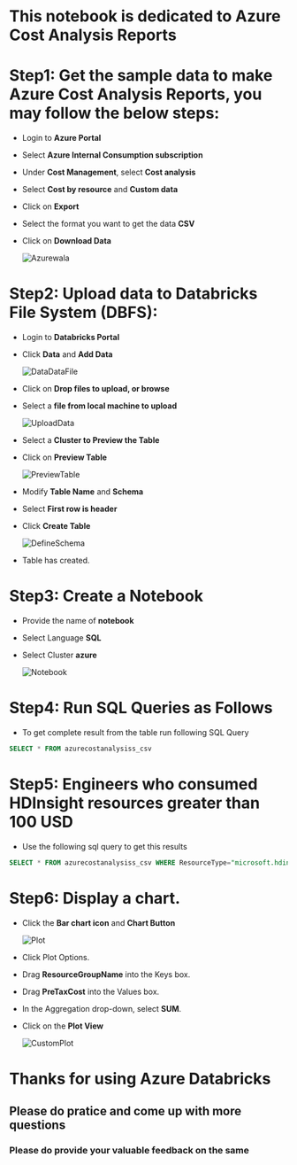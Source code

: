 # This notebook is dedicated to Azure Cost Analysis Reports

 # **Step1: Get the sample data to make Azure Cost Analysis Reports, you may follow the below steps:**

* Login to **Azure Portal**
* Select **Azure Internal Consumption subscription**
 * Under **Cost Management**, select **Cost analysis**
 * Select **Cost by resource** and **Custom data**
 * Click on **Export**
 * Select the format you want to get the data **CSV**
 * Click on **Download Data**
 
    ![Azurewala](https://chepra.blob.core.windows.net/images/GetData.jpg)

# Step2: Upload data to Databricks File System (DBFS):
 * Login to **Databricks Portal**
  * Click **Data** and **Add Data**
 
    ![DataDataFile](https://chepra.blob.core.windows.net/images/DataData.jpg)
 
 * Click on **Drop files to upload, or browse**
 * Select a **file from local machine to upload**
 
     ![UploadData](https://chepra.blob.core.windows.net/images/UploadData.JPG)
 
 * Select a **Cluster to Preview the Table**
 * Click on **Preview Table**
 
    ![PreviewTable](https://chepra.blob.core.windows.net/images/UploadData.JPG)
 
 * Modify **Table Name** and **Schema**
 * Select **First row is header**
 * Click **Create Table**
 
     ![DefineSchema](https://chepra.blob.core.windows.net/images/DefineSchema.JPG)
 
 * Table has created.



 # Step3:  Create a Notebook
 
 * Provide the name of **notebook**
 * Select Language **SQL**
 * Select Cluster **azure**
 
     ![Notebook](https://chepra.blob.core.windows.net/images/Notebook.JPG)



 # Step4: Run SQL Queries as Follows
 
 * To get complete result from the table run following SQL Query
 
 ```sql        
 SELECT * FROM azurecostanalysiss_csv
 ```







 # Step5: Engineers who consumed HDInsight resources greater than 100 USD
 
 * Use the following sql query to get this results
 
 ```sql
 SELECT * FROM azurecostanalysiss_csv WHERE ResourceType="microsoft.hdinsight/clusters" AND PreTaxCost > 100
 ```




 # Step6: Display a chart.
 
 * Click the **Bar chart icon** and  **Chart Button**
 
     ![Plot](https://chepra.blob.core.windows.net/images/Plot.jpg)
 
 * Click Plot Options.
 
 * Drag **ResourceGroupName** into the Keys box.
 
 * Drag **PreTaxCost** into the Values box.
 
 * In the Aggregation drop-down, select **SUM**.
 
 * Click on the **Plot View**
 
    ![CustomPlot](https://chepra.blob.core.windows.net/images/Customizeplot.JPG)





 # Thanks for using Azure Databricks
 
 ## Please do pratice and come up with more questions
 
 ### Please do provide your valuable feedback on the same
